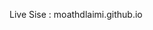 Live Sise : moathdlaimi.github.io

<!-- WEATHER APP -->

<!-- this app was built using Javascript,jQuery,CSS and HTML 
I used ajax to get my JASON data from the OPEN WEATHER API,

and I used a geolocation API that is available in HTML5 , the information is represented by Latitude and Longitude and then I sent these info for my Open weather API to get the current location, I also made to request the data using the city name. -->

<!-- there is a news banner the give live updates from TechCrunch news, used a different news API  -->
